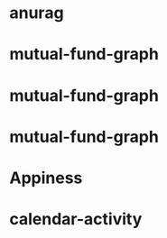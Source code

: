 # anurag
# mutual-fund-graph
# mutual-fund-graph
# mutual-fund-graph
# Appiness
# calendar-activity
